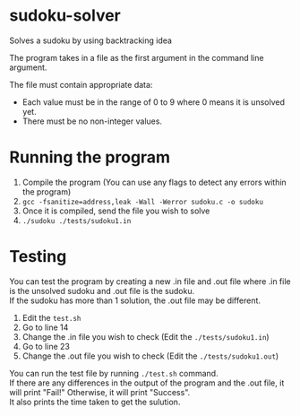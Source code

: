 # sudoku-solver

Solves a sudoku by using backtracking idea <br>

The program takes in a file as the first argument in the command line argument. <br>

The file must contain appropriate data:
- Each value must be in the range of 0 to 9 where 0 means it is unsolved yet.
- There must be no non-integer values.

# Running the program

1. Compile the program (You can use any flags to detect any errors within the program)
2. `gcc -fsanitize=address,leak -Wall -Werror sudoku.c -o sudoku`
3. Once it is compiled, send the file you wish to solve
4. `./sudoku ./tests/sudoku1.in`

# Testing

You can test the program by creating a new .in file and .out file where
.in file is the unsolved sudoku and .out file is the sudoku. <br>
If the sudoku has more than 1 solution, the .out file may be different. <br>
1. Edit the `test.sh`
2. Go to line 14
3. Change the .in file you wish to check (Edit the `./tests/sudoku1.in`)
4. Go to line 23
5. Change the .out file you wish to check (Edit the `./tests/sudoku1.out`)

You can run the test file by running `./test.sh` command. <br>
If there are any differences in the output of the program and the .out file, it will print "Fail!"
Otherwise, it will print "Success". <br>
It also prints the time taken to get the sulution.